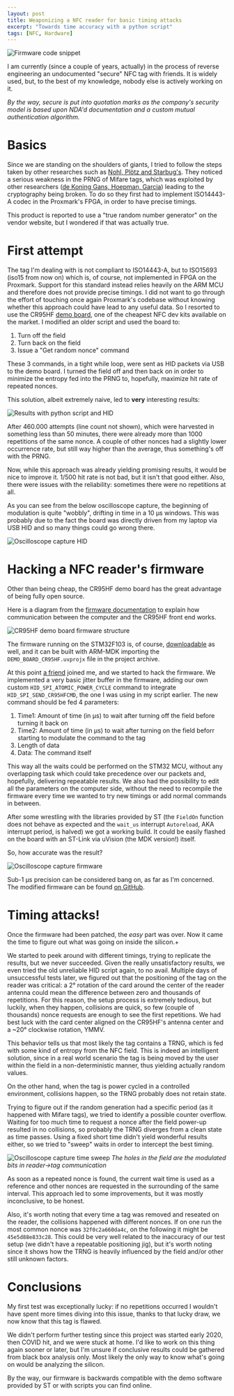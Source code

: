 ```yaml
---
layout: post
title: Weaponizing a NFC reader for basic timing attacks
excerpt: "Towards time accuracy with a python script"
tags: [NFC, Hardware]
---
```


![Firmware code snippet](/images/weaponizing-NFC/firmware-code-snippet.png)

I am currently (since a couple of years, actually) in the process of reverse engineering an undocumented "secure" NFC tag with friends. It is widely used, but, to the best of my knowledge, nobody else is actively working on it. 

*By the way, secure is put into quotation marks as the company's security model is based upon NDA'd documentation and a custom mutual authentication algorithm.*

# Basics #
Since we are standing on the shoulders of giants, I tried to follow the steps taken by other researches such as [Nohl, Plötz and Starbug's](https://www.cs.virginia.edu/~evans/pubs/usenix08/usenix08.pdf). They noticed a serious weakness in the PRNG of Mifare tags, which was exploited by other researchers ([de Koning Gans, Hoepman, Garcia](https://arxiv.org/abs/0803.2285)) leading to the cryptography being broken. To do so they first had to implement ISO14443-A codec in the Proxmark's FPGA, in order to have precise timings.

This product is reported to use a "true random number generator" on the vendor website, but I wondered if that was actually true.

# First attempt #
The tag I'm dealing with is not compliant to ISO14443-A, but to ISO15693 (iso15 from now on) which is, of course, not implemented in FPGA on the Proxmark. Support for this standard instead relies heavily on the ARM MCU and therefore does not provide precise timings. I did not want to go through the effort of touching once again Proxmark's codebase without knowing whether this approach could have lead to any useful data. So I resorted to use the CR95HF [demo board](https://www.st.com/en/evaluation-tools/m24lr-discovery.html), one of the cheapest NFC dev kits available on the market. I modified an older script and used the board to:
1. Turn off the field
2. Turn back on the field
3. Issue a "Get random nonce" command

These 3 commands, in a tight while loop, were sent as HID packets via USB to the demo board. I turned the field off and then back on in order to minimize the entropy fed into the PRNG to, hopefully, maximize hit rate of repeated nonces.

This solution, albeit extremely naive, led to **very** interesting results:

![Results with python script and HID](/images/weaponizing-NFC/nonces-HID-sorted.png)

After 460.000 attempts (line count not shown), which were harvested in something less than 50 minutes, there were already more than 1000 repetitions of the same nonce. A couple of other nonces had a slightly lower occurrence rate, but still way higher than the average, thus something's off with the PRNG.

Now, while this approach was already yielding promising results, it would be nice to improve it. 1/500 hit rate is not bad, but it isn't that good either. Also, there were issues with the reliability: sometimes there were no repetitions at all.

As you can see from the below oscilloscope capture, the beginning of modulation is quite "wobbly", drifting in time in a 10 μs windows. This was probably due to the fact the board was directly driven from my laptop via USB HID and so many things could go wrong there.

![Oscilloscope capture HID](/images/weaponizing-NFC/oscilloscope-HID-10us.gif)

# Hacking a NFC reader's firmware #
Other than being cheap, the CR95HF demo board has the great advantage of being fully open source.

Here is a diagram from the [firmware documentation](https://www.st.com/resource/en/user_manual/dm00065728.pdf) to explain how communication between the computer and the CR95HF front end works.

![CR95HF demo board firmware structure](/images/weaponizing-NFC/firmware-structure.png)

The firmware running on the STM32F103 is, of course, [downloadable](https://www.st.com/content/st_com/en/products/embedded-software/st25-nfc-rfid-software/stsw-m24lr007.html) as well, and it can be built with ARM-MDK importing the `DEMO_BOARD_CR95HF.uvprojx` file in the project archive.

At this point [a friend](https://mrmoddom.github.io/) joined me, and we started to hack the firmware. We implemented a very basic jitter buffer in the firmware, adding our own custom `HID_SPI_ATOMIC_POWER_CYCLE` command to integrate `HID_SPI_SEND_CR95HFCMD`, the one I was using in my script earlier. The new command should be fed 4 parameters:
1. Time1: Amount of time (in μs) to wait after turning off the field before turning it back on
2. Time2: Amount of time (in μs) to wait after turning on the field beforr starting to modulate the command to the tag
3. Length of data
4. Data: The command itself

This way all the waits could be performed on the STM32 MCU, without any overlapping task which could take precedence over our packets and, hopefully, delivering repeatable results. We also had the possibility to edit all the parameters on the computer side, without the need to recompile the firmware every time we wanted to try new timings or add normal commands in between.

After some wrestling with the libraries provided by ST (the `FieldOn` function does not behave as expected and the `wait_us` interrupt `Autoreload`, AKA interrupt period, is halved) we got a working build. It could be easily flashed on the board with an ST-Link via uVision (the MDK version!) itself.

So, how accurate was the result?

![Oscilloscope capture firmware](/images/weaponizing-NFC/oscilloscope-custom-firmware-1us.gif)

Sub-1 μs precision can be considered bang on, as far as I'm concerned. The modified firmware can be found [on GitHub](https://github.com/ceres-c/CR95HF_Firmware).

# Timing attacks! #

Once the firmware had been patched, the *easy* part was over. Now it came the time to figure out what was going on inside the silicon.+

We started to peek around with different timings, trying to replicate the results, but we never succeeded. Given the really unsatisfactory results, we even tried the old unreliable HID script again, to no avail. Multiple days of unsuccessful tests later, we figured out that the positioning of the tag on the reader was critical: a 2° rotation of the card around the center of the reader antenna could mean the difference between zero and thousands of repetitions. For this reason, the setup process is extremely tedious, but luckily, when they happen, collisions are quick, so few (couple of thousands) nonce requests are enough to see the first repetitions. We had best luck with the card center aligned on the CR95HF's antenna center and a ~20° clockwise rotation, YMMV.

This behavior tells us that most likely the tag contains a TRNG, which is fed with some kind of entropy from the NFC field. This is indeed an intelligent solution, since in a real world scenario the tag is being moved by the user within the field in a non-deterministic manner, thus yielding actually random values.

On the other hand, when the tag is power cycled in a controlled environment, collisions happen, so the TRNG probably does not retain state.

Trying to figure out if the random generation had a specific period (as it happened with Mifare tags), we tried to identify a possible counter overflow. Waiting for too much time to request a nonce after the field power-up resulted in no collisions, so probably the TRNG diverges from a clean state as time passes. Using a fixed short time didn't yield wonderful results either, so we tried to "sweep" waits in order to intercept the best timing.

![Oscilloscope capture time sweep](/images/weaponizing-NFC/oscilloscope-firmare-time-sweep.gif)
*The holes in the field are the modulated bits in reader->tag communication*

As soon as a repeated nonce is found, the current wait time is used as a reference and other nonces are requested in the surrounding of the same interval. This approach led to some improvements, but it was mostly inconclusive, to be honest.

Also, it's worth noting that every time a tag was removed and reseated on the reader, the collisions happened with different nonces. If on one run the most common nonce was `32f0c2a660da4c`, on the following it might be `45e5d88e833c28`. This could be very well related to the inaccuracy of our test setup (we didn't have a repeatable positioning jig), but it's worth noting since it shows how the TRNG is heavily influenced by the field and/or other still unknown factors.

# Conclusions #
My first test was exceptionally lucky: if no repetitions occurred I wouldn't have spent more times diving into this issue, thanks to that lucky draw, we now know that this tag is flawed.

We didn't perform further testing since this project was started early 2020, then COVID hit, and we were stuck at home. I'd like to work on this thing again sooner or later, but I'm unsure if conclusive results could be gathered from black box analysis only. Most likely the only way to know what's going on would be analyzing the silicon.

By the way, our firmware is backwards compatible with the demo software provided by ST or with scripts you can find online.
